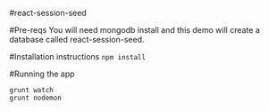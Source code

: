 #react-session-seed

#Pre-reqs
You will need mongodb install and this demo will create a database called react-session-seed.

#Installation instructions
`
npm install
`

#Running the app
```
grunt watch
grunt nodemon
```